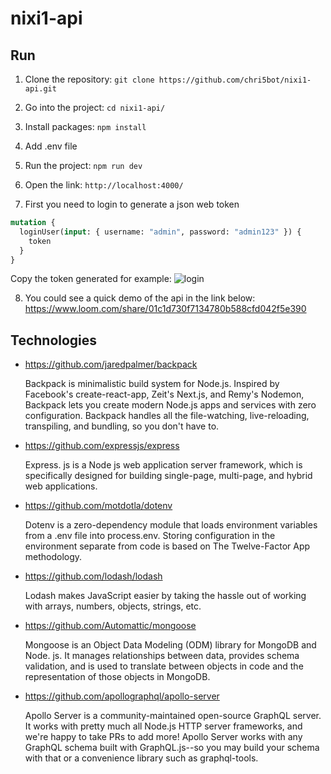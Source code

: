# nixi1-api

## Run

1. Clone the repository: `git clone https://github.com/chri5bot/nixi1-api.git`

2. Go into the project: `cd nixi1-api/`

3. Install packages: `npm install`

4. Add .env file

5. Run the project: `npm run dev`

6. Open the link: `http://localhost:4000/`

7. First you need to login to generate a json web token

```graphql
mutation {
  loginUser(input: { username: "admin", password: "admin123" }) {
    token
  }
}
```

Copy the token generated for example: ![login](https://i.imgur.com/9V1pa6I.png)

8. You could see a quick demo of the api in the link below: https://www.loom.com/share/01c1d730f7134780b588cfd042f5e390

## Technologies

- https://github.com/jaredpalmer/backpack

  Backpack is minimalistic build system for Node.js. Inspired by Facebook's create-react-app, Zeit's Next.js, and Remy's Nodemon, Backpack lets you create modern Node.js apps and services with zero configuration. Backpack handles all the file-watching, live-reloading, transpiling, and bundling, so you don't have to.

- https://github.com/expressjs/express

  Express. js is a Node js web application server framework, which is specifically designed for building single-page, multi-page, and hybrid web applications.

- https://github.com/motdotla/dotenv

  Dotenv is a zero-dependency module that loads environment variables from a .env file into process.env. Storing configuration in the environment separate from code is based on The Twelve-Factor App methodology.

- https://github.com/lodash/lodash

  Lodash makes JavaScript easier by taking the hassle out of working with arrays,
  numbers, objects, strings, etc.

- https://github.com/Automattic/mongoose

  Mongoose is an Object Data Modeling (ODM) library for MongoDB and Node. js. It manages relationships between data, provides schema validation, and is used to translate between objects in code and the representation of those objects in MongoDB.

- https://github.com/apollographql/apollo-server

  Apollo Server is a community-maintained open-source GraphQL server. It works with pretty much all Node.js HTTP server frameworks, and we're happy to take PRs to add more! Apollo Server works with any GraphQL schema built with GraphQL.js--so you may build your schema with that or a convenience library such as graphql-tools.
